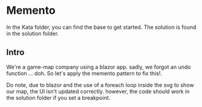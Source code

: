 # Memento

In the Kata folder, you can find the base to get started. The solution is found in the solution folder.

## Intro

We're a game-map company using a blazor app. sadly, we forgot an undo function ... doh. So let's apply the memento pattern to fix this!.

Do note, due to blazor and the use of a foreach loop inside the svg to show our map, the UI isn't updated correctly. however, the code should work in the solution folder if you set a breakpoint.